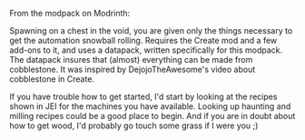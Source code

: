 From the modpack on Modrinth:

Spawning on a chest in the void, you are given only the things necessary to get the automation snowball rolling.
Requires the Create mod and a few add-ons to it, and uses a datapack, written specifically for this modpack. The datapack insures that (almost) everything can be made from cobblestone.
It was inspired by DejojoTheAwesome's video about cobblestone in Create.

If you have trouble how to get started, I'd start by looking at the recipes shown in JEI for the machines you have available.
Looking up haunting and milling recipes could be a good place to begin.
And if you are in doubt about how to get wood, I'd probably go touch some grass if I were you ;)
